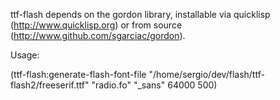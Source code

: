 ttf-flash depends on the gordon library, installable via quicklisp (http://www.quicklisp.org) or from source (http://www.github.com/sgarciac/gordon).

Usage:

(ttf-flash:generate-flash-font-file "/home/sergio/dev/flash/ttf-flash2/freeserif.ttf" "radio.fo" "_sans" 64000 500)

